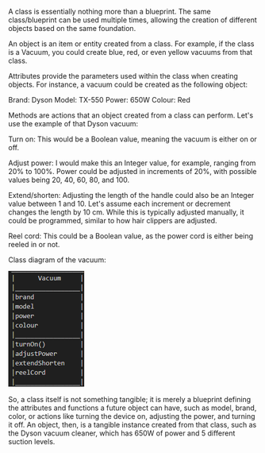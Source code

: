 A class is essentially nothing more than a blueprint. The same class/blueprint can be used multiple times, allowing the creation of different objects based on the same foundation.

An object is an item or entity created from a class. For example, if the class is a Vacuum, you could create blue, red, or even yellow vacuums from that class.

Attributes provide the parameters used within the class when creating objects. For instance, a vacuum could be created as the following object:

Brand: Dyson
Model: TX-550
Power: 650W
Colour: Red

Methods are actions that an object created from a class can perform. Let's use the example of that Dyson vacuum:

Turn on: This would be a Boolean value, meaning the vacuum is either on or off.

Adjust power: I would make this an Integer value, for example, ranging from 20% to 100%. Power could be adjusted in increments of 20%, with possible values being 20, 40, 60, 80, and 100.

Extend/shorten: Adjusting the length of the handle could also be an Integer value between 1 and 10. Let's assume each increment or decrement changes the length by 10 cm. While this is typically adjusted manually, it could be programmed, similar to how hair clippers are adjusted.

Reel cord: This could be a Boolean value, as the power cord is either being reeled in or not.

Class diagram of the vacuum:

![Class diagram](<Images/Class diagram of the vacuum.png>)

So, a class itself is not something tangible; it is merely a blueprint defining the attributes and functions a future object can have, such as model, brand, color, or actions like turning the device on, adjusting the power, and turning it off.
An object, then, is a tangible instance created from that class, such as the Dyson vacuum cleaner, which has 650W of power and 5 different suction levels.